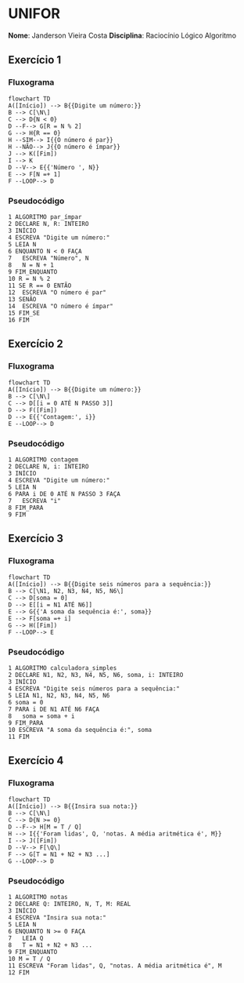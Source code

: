 # UNIFOR

**Nome**: Janderson Vieira Costa
**Disciplina**: Raciocínio Lógico Algoritmo


## Exercício 1
### Fluxograma
````mermaid
flowchart TD
A([Início]) --> B{{Digite um número:}}
B --> C[\N\]
C --> D{N < 0}
D --F--> G[R = N % 2]
G --> H{R == 0}
H --SIM--> I{{O número é par}}
H --NÃO--> J{{O número é ímpar}}
J --> K([Fim])
I --> K
D --V--> E{{'Número ', N}}
E --> F[N =+ 1]
F --LOOP--> D
````
### Pseudocódigo
````
1 ALGORITMO par_ímpar
2 DECLARE N, R: INTEIRO
3 INÍCIO
4 ESCREVA "Digite um número:"
5 LEIA N
6 ENQUANTO N < 0 FAÇA
7 	ESCREVA "Número", N
8 	N = N + 1
9 FIM_ENQUANTO
10 R = N % 2
11 SE R == 0 ENTÃO
12 	ESCREVA "O número é par"
13 SENÃO
14  ESCREVA "O número é ímpar"
15 FIM_SE
16 FIM
````

## Exercício 2
### Fluxograma
````mermaid
flowchart TD
A([Início]) --> B{{Digite um número:}}
B --> C[\N\]
C --> D[[i = 0 ATÉ N PASSO 3]]
D --> F([Fim])
D --> E{{'Contagem:', i}}
E --LOOP--> D
````
### Pseudocódigo
````
1 ALGORITMO contagem
2 DECLARE N, i: INTEIRO
3 INÍCIO
4 ESCREVA "Digite um número:"
5 LEIA N
6 PARA i DE 0 ATÉ N PASSO 3 FAÇA
7 	ESCREVA "i"
8 FIM_PARA
9 FIM
````

## Exercício 3
### Fluxograma
````mermaid
flowchart TD
A([Início]) --> B{{Digite seis números para a sequência:}}
B --> C[\N1, N2, N3, N4, N5, N6\]
C --> D[soma = 0]
D --> E[[i = N1 ATÉ N6]]
E --> G{{'A soma da sequência é:', soma}}
E --> F[soma =+ i]
G --> H([Fim])
F --LOOP--> E
````
### Pseudocódigo
````
1 ALGORITMO calculadora_simples
2 DECLARE N1, N2, N3, N4, N5, N6, soma, i: INTEIRO
3 INÍCIO
4 ESCREVA "Digite seis números para a sequência:"
5 LEIA N1, N2, N3, N4, N5, N6
6 soma = 0
7 PARA i DE N1 ATÉ N6 FAÇA
8   soma = soma + i
9 FIM_PARA
10 ESCREVA "A soma da sequência é:", soma
11 FIM
````

## Exercício 4
### Fluxograma
````mermaid
flowchart TD
A([Início]) --> B{{Insira sua nota:}}
B --> C[\N\]
C --> D{N >= 0}
D --F--> H[M = T / Q]
H --> I{{'Foram lidas', Q, 'notas. A média aritmética é', M}}
I --> J([Fim])
D --V--> F[\Q\]
F --> G[T = N1 + N2 + N3 ...]
G --LOOP--> D
````
### Pseudocódigo
````
1 ALGORITMO notas
2 DECLARE Q: INTEIRO, N, T, M: REAL
3 INÍCIO
4 ESCREVA "Insira sua nota:"
5 LEIA N
6 ENQUANTO N >= 0 FAÇA
7 	LEIA Q
8 	T = N1 + N2 + N3 ...
9 FIM_ENQUANTO
10 M = T / Q
11 ESCREVA "Foram lidas", Q, "notas. A média aritmética é", M
12 FIM
````

